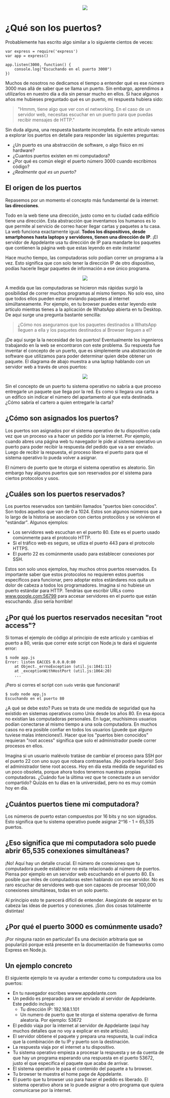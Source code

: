 <p align="center">
  <img src="https://github.com/macadev/Appdelante-Articulos/blob/master/imagenes/puertos_banner.png"/>
</p>

# ¿Qué son los puertos?

Probablemente has escrito algo similar a lo siguiente cientos de veces:
```
var express = require('express')
var app = express()

app.listen(3000, function() {
	console.log("Escuchando en el puerto 3000")
})
```
Muchos de nosotros no dedicamos el tiempo a entender qué es ese número 3000 mas allá de saber que se llama un puerto. Sin embargo, aprendimos a utilizarlos en nuestro día a día sin pensar mucho en ellos. Si hace algunos años me hubieses preguntado qué es un puerto, mi respuesta hubiera sido:

> "Hmmm, tiene algo que ver con el networking. En el caso de un servidor web, necesitas escuchar en un puerto para que puedas recibir mensajes de HTTP."

Sin duda alguna, una respuesta bastante incompleta. En este artículo vamos a explorar los puertos en detalle para responder las siguientes preguntas:

- ¿Un puerto es una abstracción de software, o algo físico en mi hardware?
- ¿Cuantos puertos existen en mi computadora?
- ¿Por qué es común elegir el puerto número 3000 cuando escribimos código?
- *¿Realmente qué es un puerto?*

## El origen de los puertos

Repasemos por un momento el concepto más fundamental de la internet: **las direcciones**. 

Todo en la web tiene una dirección, justo como en tu ciudad cada edificio tiene una dirección. Esta abstracción que inventamos los humanos es lo que permite al servicio de correo hacer llegar cartas y paquetes a tu casa. La web funciona exactamente igual. __Todos los dispositivos, desde smartphones hasta laptops y servidores, tienen una dirección de IP__. ¡El servidor de Appdelante usa tu dirección de IP para mandarte los paquetes que contienen la página web que estas leyendo en este instante!

Hace mucho tiempo, las computadoras solo podían correr un programa a la vez. Esto significa que con solo tener la dirección IP de otro dispositivo, podías hacerle llegar paquetes de información a ese único programa.

<p align="center">
  <img src="https://github.com/macadev/Appdelante-Articulos/blob/master/imagenes/ports_explained.png"/>
</p>

A medida que las computadoras se hicieron más rápidas surgió la posibilidad de correr muchos programas al mismo tiempo. No solo eso, sino que todos ellos pueden estar enviando paquetes al internet simúltaneamente. Por ejemplo, en tu browser puedes estar leyendo este artículo mientras tienes a la aplicación de WhatsApp abierta en tu Desktop. De aquí surge una pregunta bastante sencilla:

> ¿Cómo nos aseguramos que los paquetes destinados a WhatsApp lleguen a ella y los paquetes destinados al Browser lleguen a el?

¡De aquí surge la la necesidad de los puertos! Eventualmente los ingenieros trabajando en la web se encontraron con este problema. Su respuesta fue inventar el concepto de un puerto, que es simplemente una abstracción de software que utilizamos para poder determinar quien debe obtener un paquete. El diagrama de abajo muestra a una laptop hablando con un servidor web a través de unos puertos:

<p align="center">
  <img src="https://github.com/macadev/Appdelante-Articulos/blob/master/imagenes/ports_explained_2.png"/>
</p>

Sin el concepto de un puerto tu sistema operativo no sabría a que proceso entregarle un paquete que llega por la red. Es como si llegara una carta a un edifico sin indicar el número del apartamento al que esta destinada. ¿Cómo sabría el cartero a quien entregarle la carta?

## ¿Cómo son asignados los puertos?

Los puertos son asignados por el sistema operativo de tu dispositivo cada vez que un proceso va a hacer un pedido por la internet. Por ejemplo, cuando abres una página web tu navegador le pide al sistema operativo un puerto para poder recibir la respuesta del pedido que va a ser enviado. Luego de recibir la respuesta, el proceso libera el puerto para que el sistema operativo lo pueda volver a asignar.

El número de puerto que te otorga el sistema operativo es aleatorio. Sin embargo hay algunos puertos que son reservados por el sistema para ciertos protocolos y usos.

## ¿Cuáles son los puertos reservados?

Los puertos reservados son también llamados "puertos bien conocidos". Son todos aquellos que van de 0 a 1024. Estos son algunos números que a lo largo de la historia se asociaron con ciertos protocólos y se volvieron el "estándar". Algunos ejemplos:

- Los servidores web escuchan en el puerto 80. Este es el puerto usado comúnmente para el protocolo HTTP.
- Si el tráfico web es seguro, se utliza el puerto 443 para el protocolo HTTPS.
- El puerto 22 es comúnmente usado para establecer conexiones por SSH.

Estos son solo unos ejemplos, hay muchos otros puertos reservados. Es importante saber que estos protocolos no requieren estos puertos específicos para funcionar, pero adoptar estos estándares nos quita un dolor de cabeza a todos los programadores. Imagina si no hubiese un puerto estándar para HTTP. Tendrías que escribir URLs como www.google.com:56799 para accesar servidores en el puerto que están escuchando. ¡Eso sería horrible!

## ¿Por qué los puertos reservados necesitan "root access"?

Si tomas el ejemplo de código al principio de este artículo y cambias el puerto a 80, verás que correr este script con Node.js te dará el siguiente error:

```
$ node app.js
Error: listen EACCES 0.0.0.0:80
    at Object._errnoException (util.js:1041:11)
    at _exceptionWithHostPort (util.js:1064:20)
    ...
```

¡Pero si corres el script con `sudo` verás que funcionará!


```
$ sudo node app.js
Escuchando en el puerto 80
```

¿A qué se debe esto? Pues se trata de une medida de seguridad que ha existido en sistemas operativos como Unix desde los años 80. En esa época no existían las computadoras personales. En lugar, muchísimos usuarios podían conectarse al mismo tiempo a una sola computadora. En muchos casos no era posible confiar en todos los usuarios (¡puede que alguno tuviese malas intenciones!). Hacer que los "puertos bien conocidos" requieran "root access" significa que solo el administrador puede correr procesos en ellos. 

Imagina si un usuario malévolo tratáse de cambiar el proceso para SSH por el puerto 22 con uno suyo que robara contraseñas. ¡No podría hacerlo! Solo el administrador tiene root access. Hoy en día esta medida de seguridad es un poco obsoleta, porque ahora todos tenemos nuestras propias computadoras. ¿Cuándo fue la última vez que te conectaste a un servidor compartido? Quizás en tu días en la universidad, pero no es muy común hoy en día.

## ¿Cuántos puertos tiene mi computadora?

Los números de puerto estan compuestos por 16 bits y no son signados. Esto significa que tu sistema operativo puede asignar 2^16 - 1 = 65,535 puertos.

## ¿Eso significa que mi computadora solo puede abrir 65,535 conexiones simultáneas?

¡No! Aquí hay un detalle crucial. El número de conexiones que tu computadora puede establecer no esta relacionado al número de puertos. Piensa por ejemplo en un servidor web escuchando en el puerto 80. Es posible que miles de computadoras esten hablando con ese servidor. No es raro escuchar de servidores web que son capaces de procesar 100,000 conexiones simultáneas, todas en un solo puerto.

Al principio esto te parecerá difícil de entender. Asegúrate de separar en tu cabeza las ideas de puertos y conexiones. ¡Son dos cosas totalmente distintas!

## ¿Por qué el puerto 3000 es comúnmente usado?

¡Por ninguna razón en particular! Es una decisión arbitraria que se popularizó porque está presente en la documentación de frameworks como Express en Node.js.

## Un ejemplo concreto

El siguiente ejemplo te va ayudar a entender como tu computadora usa los puertos:

* En tu navegador escribes wwww.appdelante.com
* Un pedido es preparado para ser enviado al servidor de Appdelante. Este pedido incluye:
	*  Tu dirección IP: 192.168.1.101
	*  Un numero de puerto que te otorga el sistema operativo de forma aleatoria. Por ejemplo: 53672
*  El pedido viaja por la internet al servidor de Appdelante (aqui hay muchos detalles que no voy a explicar en este artículo).
*  El servidor obtiene el paquete y prepara una respuesta, la cual indica que la combinación de tu IP y puerto son la destinación.
*  La respuesta viaja por el internet a tu dispositivo.
*  Tu sistema operativo empieza a procesar la respuesta y se da cuenta de que hay un programa esperando una respuesta en el puerto 53672, justo el que especifica el paquete que acaba de arrivar.
*  El sistema operativo le pasa el contenido del paquete a tu browser.
*  Tu browser te muestra el home page de Appdelante.
*  El puerto que tu browser uso para hacer el pedido es liberado. El sistema operativo ahora se lo puede asignar a otro programa que quiera comunicarse por la internet. 
